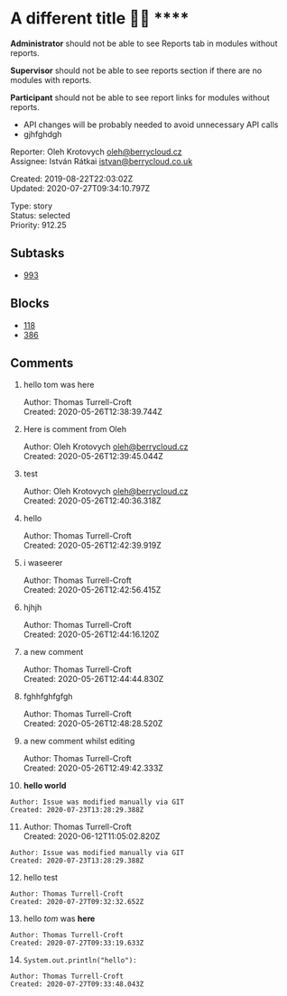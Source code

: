 # A different title 🍋🎸 ****

**Administrator** should not be able to see Reports tab in modules without reports.

**Supervisor** should not be able to see reports section if there are no modules with reports.

**Participant** should not be able to see report links for modules without reports.

- API changes will be probably needed to avoid unnecessary API calls
- gjhfghdgh

Reporter: Oleh Krotovych <oleh@berrycloud.cz>  
Assignee: István Rátkai <istvan@berrycloud.co.uk>

Created: 2019-08-22T22:03:02Z  
Updated: 2020-07-27T09:34:10.797Z

Type: story  
Status: selected  
Priority: 912.25

## Subtasks
- [993](993.md "do some work")

## Blocks
- [118](118.md "Another tool tip")
- [386](386.md "Cache cleanup. tom was here")

## Comments
1.  hello tom was here

    Author: Thomas Turrell-Croft  
    Created: 2020-05-26T12:38:39.744Z  

2.  Here is comment from Oleh

    Author: Oleh Krotovych <oleh@berrycloud.cz>  
    Created: 2020-05-26T12:39:45.044Z  

3.  test

    Author: Oleh Krotovych <oleh@berrycloud.cz>  
    Created: 2020-05-26T12:40:36.318Z  

4.  hello

    Author: Thomas Turrell-Croft  
    Created: 2020-05-26T12:42:39.919Z  

5.  i waseerer

    Author: Thomas Turrell-Croft  
    Created: 2020-05-26T12:42:56.415Z  

6.  hjhjh

    Author: Thomas Turrell-Croft  
    Created: 2020-05-26T12:44:16.120Z  

7.  a new comment

    Author: Thomas Turrell-Croft  
    Created: 2020-05-26T12:44:44.830Z  

8.  fghhfghfgfgh

    Author: Thomas Turrell-Croft  
    Created: 2020-05-26T12:48:28.520Z  

9.  a new comment whilst editing

    Author: Thomas Turrell-Croft  
    Created: 2020-05-26T12:49:42.333Z  

10.  **hello world**

    Author: Issue was modified manually via GIT  
    Created: 2020-07-23T13:28:29.388Z  

11.  Author: Thomas Turrell-Croft  
        Created: 2020-06-12T11:05:02.820Z

    Author: Issue was modified manually via GIT  
    Created: 2020-07-23T13:28:29.388Z  

12.  hello test

    Author: Thomas Turrell-Croft  
    Created: 2020-07-27T09:32:32.652Z  

13.  hello _tom_ was **here**

    Author: Thomas Turrell-Croft  
    Created: 2020-07-27T09:33:19.633Z  

14.  `System.out.println("hello"):`

    Author: Thomas Turrell-Croft  
    Created: 2020-07-27T09:33:48.043Z  
